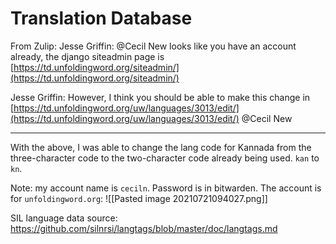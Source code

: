 # Translation Database

From Zulip:
Jesse Griffin: @Cecil New looks like you have an account already, the django siteadmin page is [https://td.unfoldingword.org/siteadmin/](https://td.unfoldingword.org/siteadmin/)

Jesse Griffin: However, I think you should be able to make this change in [https://td.unfoldingword.org/uw/languages/3013/edit/](https://td.unfoldingword.org/uw/languages/3013/edit/) @Cecil New

---
With the above, I was able to change the lang code for Kannada from the three-character code to the two-character code already being used. `kan` to `kn`.

Note: my account name is `ceciln`. Password is in bitwarden. The account is for `unfoldingword.org`:
![[Pasted image 20210721094027.png]]

SIL language data source:
https://github.com/silnrsi/langtags/blob/master/doc/langtags.md